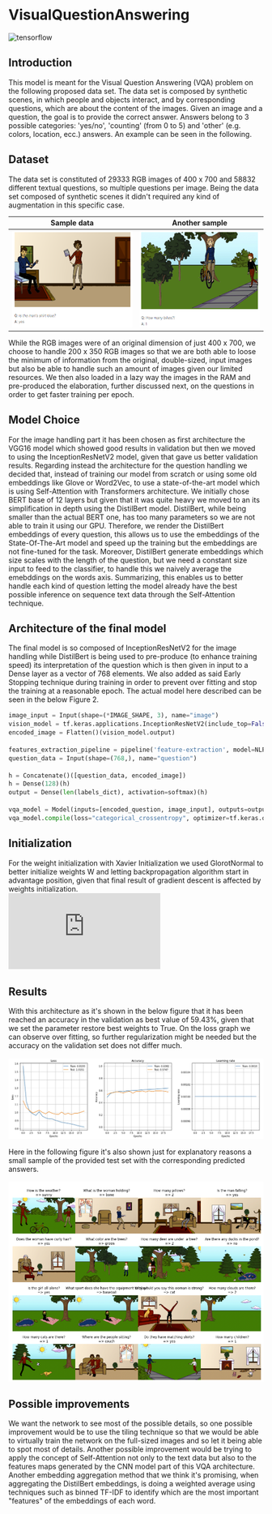 # VisualQuestionAnswering
![tensorflow](https://aleen42.github.io/badges/src/tensorflow.svg)

## Introduction
This model is meant for the Visual Question Answering (VQA) problem on the following proposed data set. The data set is composed by synthetic scenes, in which people and objects interact, and by corresponding questions, which are about the content of the images. Given an image and a question, the goal is to provide the correct answer. Answers belong to 3 possible categories: 'yes/no', 'counting' (from 0 to 5) and 'other' (e.g. colors, location, ecc.) answers. An example can be seen in the following.

## Dataset
The data set is constituted of 29333 RGB images of 400 x 700 and 58832 different textual questions, so multiple
questions per image. Being the data set composed of synthetic scenes it didn't required any kind of augmentation
in this specific case.

Sample data | Another sample
:-------------------------:|:-------------------------:
<img src="/results/vqa1.png" width="256" height="192">  |  <img src="/results/vqa2.png" width="256" height="192">

While the RGB images were of an original dimension of just 400 x 700, we choose to handle 200 x 350 RGB images
so that we are both able to loose the minimum of information from the original, double-sized, input images but
also be able to handle such an amount of images given our limited resources. We then also loaded in a lazy way
the images in the RAM and pre-produced the elaboration, further discussed next, on the questions in order to get
faster training per epoch.

## Model Choice
For the image handling part it has been chosen as first architecture the VGG16 model which showed good results in
validation but then we moved to using the InceptionResNetV2 model, given that gave us better validation results.
Regarding instead the architecture for the question handling we decided that, instead of training our model from
scratch or using some old embeddings like Glove or Word2Vec, to use a state-of-the-art model which is using
Self-Attention with Transformers architecture. We initially chose BERT base of 12 layers but given that it was
quite heavy we moved to an its simplification in depth using the DistilBert model. DistilBert, while being smaller
than the actual BERT one, has too many parameters so we are not able to train it using our GPU. Therefore, we
render the DistilBert embeddings of every question, this allows us to use the embeddings of the State-Of-The-Art
model and speed up the training but the embeddings are not fine-tuned for the task. Moreover, DistilBert generate
embeddings which size scales with the length of the question, but we need a constant size input to feed to the
classifier, to handle this we naively average the emebddings on the words axis. Summarizing, this enables us to
better handle each kind of question letting the model already have the best possible inference on sequence text
data through the Self-Attention technique.

## Architecture of the final model
The final model is so composed of InceptionResNetV2 for the image handling while DistilBert is being used to
pre-produce (to enhance training speed) its interpretation of the question which is then given in input to a Dense
layer as a vector of 768 elements.
We also added as said Early Stopping technique during training in order to prevent over fitting and stop the
training at a reasonable epoch.
The actual model here described can be seen in the below Figure 2.

```python
image_input = Input(shape=(*IMAGE_SHAPE, 3), name="image")
vision_model = tf.keras.applications.InceptionResNetV2(include_top=False,weights=imagenet,input_tensor=image_input)
encoded_image = Flatten()(vision_model.output)

features_extraction_pipeline = pipeline('feature-extraction', model=NLP_MODEL, tokenizer=NLP_MODEL)
question_data = Input(shape=(768,), name="question")

h = Concatenate()([question_data, encoded_image])
h = Dense(128)(h)
output = Dense(len(labels_dict), activation=softmax)(h)

vqa_model = Model(inputs=[encoded_question, image_input], outputs=output)
vqa_model.compile(loss="categorical_crossentropy", optimizer=tf.keras.optimizers.Nadam(), metrics=["accuracy"])
```

## Initialization
For the weight initialization with Xavier Initialization we used GlorotNormal to better initialize weights W and
letting backpropagation algorithm start in advantage position, given that final result of gradient descent is affected
by weights initialization.<br>
![equation](https://latex.codecogs.com/gif.latex?W%20%5Csim%20%5Cmathcal%7BN%7D%5Cleft%28%5Cmu%3D0%2C%5C%2C%20%5C%3B%5Csigma%5E%7B2%7D%3D%5Cfrac%7B2%7D%7BN_%7Bin%7D%20&plus;%20N_%7Bout%7D%7D%5Cright%29)

## Results
With this architecture as it's shown in the below figure that it has been reached an accuracy in the validation as
best value of 59.43%, given that we set the parameter restore best weights to True.
On the loss graph we can observe over fitting, so further regularization might be needed but the accuracy on the
validation set does not differ much.<br><br>
![densenet](/results/training_vqa.png)

Here in the following figure it's also shown just for explanatory reasons a small sample of the provided test set with the
corresponding predicted answers.<br><br>
![resnet](/results/test_sample_vqa.png)

## Possible improvements
We want the network to see most of the possible details, so one possible improvement would be to use the tiling
technique so that we would be able to virtually train the network on the full-sized images and so let it being able
to spot most of details.
Another possible improvement would be trying to apply the concept of Self-Attention not only to the text data
but also to the features maps generated by the CNN model part of this VQA architecture. Another embedding
aggregation method that we think it's promising, when aggregating the DistilBert embeddings, is doing a weighted
average using techniques such as binned TF-IDF to identify which are the most important "features" of the
embeddings of each word.
